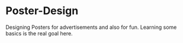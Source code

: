 # Poster-Design
Designing Posters for advertisements and also for fun. Learning some basics is the real goal here.
